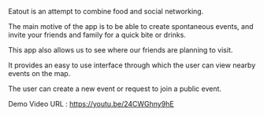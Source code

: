 Eatout is an attempt to combine food and social networking. 

The main motive of the app is to be able to create spontaneous events, and invite your friends and family for a quick bite or drinks.

This app also allows us to see where our friends are planning to visit.

It provides an easy to use interface through which the user can view nearby events on the map.

The user can create a new event or request to join a public event.

Demo Video URL : https://youtu.be/24CWGhny9hE
